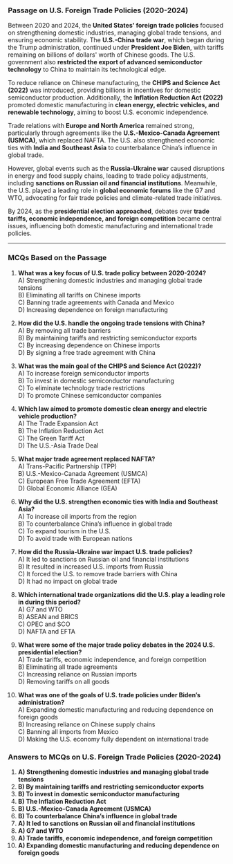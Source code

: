 ### **Passage on U.S. Foreign Trade Policies (2020-2024)**  

Between 2020 and 2024, the **United States' foreign trade policies** focused on strengthening domestic industries, managing global trade tensions, and ensuring economic stability. The **U.S.-China trade war**, which began during the Trump administration, continued under **President Joe Biden**, with tariffs remaining on billions of dollars' worth of Chinese goods. The U.S. government also **restricted the export of advanced semiconductor technology** to China to maintain its technological edge.  

To reduce reliance on Chinese manufacturing,  the **CHIPS and Science Act (2022)** was introduced, providing billions in incentives for domestic semiconductor production. Additionally, the **Inflation Reduction Act (2022)** promoted domestic manufacturing in **clean energy, electric vehicles, and renewable technology**, aiming to boost U.S. economic independence.  

Trade relations with **Europe and North America** remained strong, particularly through agreements like the **U.S.-Mexico-Canada Agreement (USMCA)**, which replaced NAFTA. The U.S. also strengthened economic ties with **India and Southeast Asia** to counterbalance China’s influence in global trade.  

However, global events such as the **Russia-Ukraine war**  caused disruptions in energy and food supply chains, leading to trade policy adjustments, including **sanctions on Russian oil and financial institutions**. Meanwhile, the U.S. played a leading role in **global economic forums** like the G7 and WTO, advocating for fair trade policies and climate-related trade initiatives.  

By 2024, as the **presidential election approached**, debates over **trade tariffs, economic independence, and foreign competition** became central issues, influencing both domestic manufacturing and international trade policies.  

---  

### **MCQs Based on the Passage**  

1. **What was a key focus of U.S. trade policy between 2020-2024?**  
   A) Strengthening domestic industries and managing global trade tensions  
   B) Eliminating all tariffs on Chinese imports  
   C) Banning trade agreements with Canada and Mexico  
   D) Increasing dependence on foreign manufacturing  

2. **How did the U.S. handle the ongoing trade tensions with China?**  
   A) By removing all trade barriers  
   B) By maintaining tariffs and restricting semiconductor exports  
   C) By increasing dependence on Chinese imports  
   D) By signing a free trade agreement with China  

3. **What was the main goal of the CHIPS and Science Act (2022)?**  
   A) To increase foreign semiconductor imports  
   B) To invest in domestic semiconductor manufacturing  
   C) To eliminate technology trade restrictions  
   D) To promote Chinese semiconductor companies  

4. **Which law aimed to promote domestic clean energy and electric vehicle production?**  
   A) The Trade Expansion Act  
   B) The Inflation Reduction Act  
   C) The Green Tariff Act  
   D) The U.S.-Asia Trade Deal  

5. **What major trade agreement replaced NAFTA?**  
   A) Trans-Pacific Partnership (TPP)  
   B) U.S.-Mexico-Canada Agreement (USMCA)  
   C) European Free Trade Agreement (EFTA)  
   D) Global Economic Alliance (GEA)  

6. **Why did the U.S. strengthen economic ties with India and Southeast Asia?**  
   A) To increase oil imports from the region  
   B) To counterbalance China’s influence in global trade  
   C) To expand tourism in the U.S.  
   D) To avoid trade with European nations  

7. **How did the Russia-Ukraine war impact U.S. trade policies?**  
   A) It led to sanctions on Russian oil and financial institutions  
   B) It resulted in increased U.S. imports from Russia  
   C) It forced the U.S. to remove trade barriers with China  
   D) It had no impact on global trade     

8. **Which international trade organizations did the U.S. play a leading role in during this period?**  
   A) G7 and WTO  
   B) ASEAN and BRICS  
   C) OPEC and SCO  
   D) NAFTA and EFTA  

9. **What were some of the major trade policy debates in the 2024 U.S. presidential election?**  
   A) Trade tariffs, economic independence, and foreign competition  
   B) Eliminating all trade agreements  
   C) Increasing reliance on Russian imports  
   D) Removing tariffs on all goods  

10. **What was one of the goals of U.S. trade policies under Biden’s administration?**  
   A) Expanding domestic manufacturing and reducing dependence on foreign goods  
   B) Increasing reliance on Chinese supply chains  
   C) Banning all imports from Mexico  
   D) Making the U.S. economy fully dependent on international trade

### **Answers to MCQs on U.S. Foreign Trade Policies (2020-2024)**  

1. **A) Strengthening domestic industries and managing global trade tensions**  
2. **B) By maintaining tariffs and restricting semiconductor exports**  
3. **B) To invest in domestic semiconductor manufacturing**  
4. **B) The Inflation Reduction Act**  
5. **B) U.S.-Mexico-Canada Agreement (USMCA)**  
6. **B) To counterbalance China’s influence in global trade**  
7. **A) It led to sanctions on Russian oil and financial institutions**  
8. **A) G7 and WTO**  
9. **A) Trade tariffs, economic independence, and foreign competition**  
10. **A) Expanding domestic manufacturing and reducing dependence on foreign goods**  

